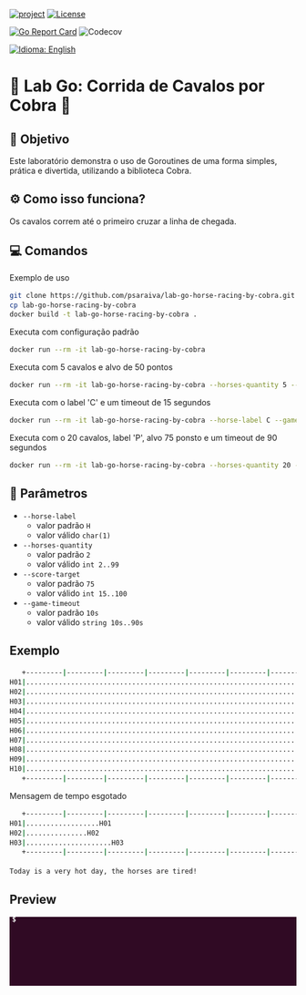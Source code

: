 [![project](https://img.shields.io/badge/github-psaraiva%2Flab--go--horse--racing--by--cobra-blue)](https://img.shields.io/badge/github-psaraiva%2Flab--go--horse--racing--by--cobra-blue)
[![License](https://img.shields.io/badge/license-MIT-%233DA639.svg)](https://opensource.org/licenses/MIT)

[![Go Report Card](https://goreportcard.com/badge/github.com/psaraiva/lab-go-horse-racing-by-cobra)](https://goreportcard.com/report/github.com/psaraiva/lab-go-horse-racing-by-cobra)
![Codecov](https://img.shields.io/codecov/c/github/psaraiva/lab-go-horse-racing-by-cobra)

[![Idioma: English](https://img.shields.io/badge/Idioma-English-blue?style=flat-square)](README.md)

# 🐎 Lab Go: Corrida de Cavalos por Cobra 🐍

## 🎯 Objetivo
Este laboratório demonstra o uso de Goroutines de uma forma simples, prática e divertida, utilizando a biblioteca Cobra.

## ⚙️ Como isso funciona?
Os cavalos correm até o primeiro cruzar a linha de chegada.

## 💻 Comandos
Exemplo de uso
```bash
git clone https://github.com/psaraiva/lab-go-horse-racing-by-cobra.git
cp lab-go-horse-racing-by-cobra
docker build -t lab-go-horse-racing-by-cobra .
```

Executa com configuração padrão
```bash
docker run --rm -it lab-go-horse-racing-by-cobra
```

Executa com 5 cavalos e alvo de 50 pontos
```bash
docker run --rm -it lab-go-horse-racing-by-cobra --horses-quantity 5 --score-target 50
```

Executa com o label 'C' e um timeout de 15 segundos
```bash
docker run --rm -it lab-go-horse-racing-by-cobra --horse-label C --game-timeout 15s
```

Executa com o 20 cavalos, label 'P', alvo 75 ponsto e um timeout de 90 segundos
```bash
docker run --rm -it lab-go-horse-racing-by-cobra --horses-quantity 20 --horse-label P --score-target 50 --game-timeout 90s
```

## 🔧 Parâmetros
- `--horse-label`
  - valor padrão `H`
  - valor válido `char(1)`
- `--horses-quantity`
  - valor padrão `2`
  - valor válido `int 2..99`
- `--score-target`
  - valor padrão `75`
  - valor válido `int 15..100`
- `--game-timeout`
  - valor padrão `10s`
  - valor válido `string 10s..90s`

## Exemplo
```bash
   +---------|---------|---------|---------|---------|---------|---------|---------|--+
H01|................................................................................H01|
H02|........................................................................H02       |
H03|..............................................................................H03 |
H04|............................................................................H04   |
H05|...............................................................................H05|
H06|..............................................................................H06 |
H07|.............................................................................H07  |
H08|..............................................................................H08 |
H09|.........................................................................H09      |
H10|.........................................................................H10      |
   +---------|---------|---------|---------|---------|---------|---------|---------|--+
```

Mensagem de tempo esgotado
```bash
   +---------|---------|---------|---------|---------|---------|---------|---------|--+
H01|..................H01                                                             |
H02|...............H02                                                                |
H03|.....................H03                                                          |
   +---------|---------|---------|---------|---------|---------|---------|---------|--+

Today is a very hot day, the horses are tired!
```
## Preview
![Preview](./asset/horse_race.gif)
